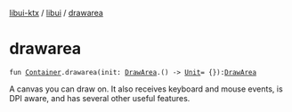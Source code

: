 [libui-ktx](../index.md) / [libui](index.md) / [drawarea](./drawarea.md)

# drawarea

`fun `[`Container`](-container/index.md)`.drawarea(init: `[`DrawArea`](-draw-area/index.md)`.() -> `[`Unit`](https://kotlinlang.org/api/latest/jvm/stdlib/kotlin/-unit/index.html)` = {}): `[`DrawArea`](-draw-area/index.md)

A canvas you can draw on. It also receives keyboard and mouse events,
is DPI aware, and has several other useful features.

